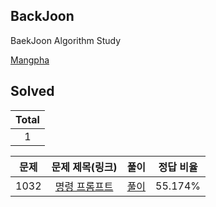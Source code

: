 ## BackJoon 

 BaekJoon Algorithm Study

 [Mangpha](https://www.acmicpc.net/user/mangpha)

## Solved

| Total |
|:-----:|
| 1 |

| 문제  | 문제 제목(링크) | 풀이 | 정답 비율 |
|:-------------:|:-------------:|:------:|:------:|
| 1032 | [명령 프롬프트](https://www.acmicpc.net/problemset/problem/1032) | [풀이](https://github.com/Mangpha/BaekJoon/blob/master/solved/1032.js) | 55.174% |
       
            